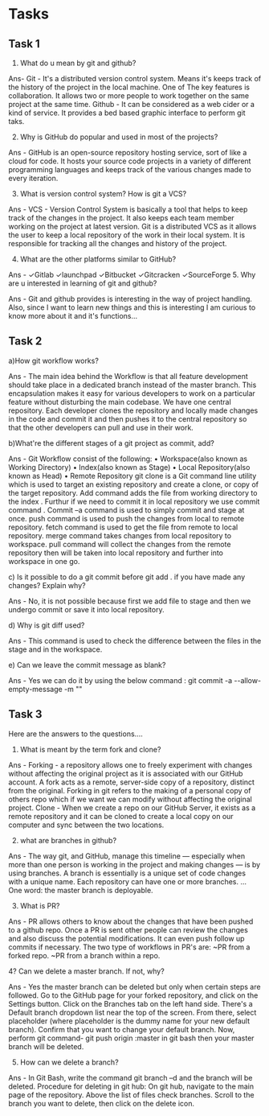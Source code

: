# Tasks


## Task 1


1. What do u mean by git and github?

Ans-
Git - It's a distributed version control system. Means it's keeps track of the history of the project in the local machine. One of The key features is collaboration. It allows two or more people to work together on the same project at the same time.
Github - It can be considered as a web cider or a kind of service. It provides a bed based graphic interface to perform git taks.


2. Why is GitHub do popular and used in most of the projects?

Ans -
GitHub is an open-source repository hosting service, sort of like a cloud for code. It hosts your source code projects in a variety of different programming languages and keeps track of the various changes made to every iteration.


3. What is version control system? How is git a VCS?

Ans -
VCS - Version Control System is basically a tool that helps to keep track of the changes in the project. It also keeps each team member working on the project at latest version.
Git is a distributed VCS as it allows the user to keep a local repository of the work in their local system. It is responsible for tracking all the changes and history of the project.


4. What are the other platforms similar to GitHub?

Ans -
✓Gitlab
✓launchpad
✓Bitbucket
✓Gitcracken
✓SourceForge
5. Why are u interested in learning of git and github?

Ans -
Git and github provides is interesting in the way of project handling. Also, since I want to learn new things and this is interesting I am curious to know more about it and it's functions...


## Task 2

a)How git workflow works?

Ans - The main idea behind the  Workflow is that all feature development  should take place in a dedicated branch instead of the master branch. This encapsulation makes it easy for various  developers to work on a particular feature without disturbing the main codebase. We have  one central repository. Each developer clones the repository and locally made changes in the code and commit it and then pushes  it to the central repository so that the  other developers can  pull and use in their work.


b)What're the different stages of a git project as commit, add?

Ans - Git Workflow consist of the following:
•	Workspace(also known as Working Directory)
•	Index(also known as Stage)
•	Local Repository(also known as Head)
•	Remote Repository
  git clone is a Git command line utility which is used to target an existing repository and create a clone, or    copy of the target repository.
Add command adds the file from working directory to the index .
Furthur if we need to commit it in local repository we use commit command .
Commit  –a command is used to simply commit and stage at once.
push command is used to push the changes  from local to remote repository.
fetch command is used to get  the file from remote to local repository.
merge command takes changes  from local repository to workspace.
pull command will collect the changes from the remote repository then will be taken into  local repository and further into workspace in one go.


c) Is it possible to do a git commit before git add . if you have made any changes? Explain why?

Ans - No, it is not possible because first we add file to stage and then we undergo commit or save it into local repository.


d) Why is git diff used?

Ans - This command is used to check the difference between the files in the stage and in the workspace.


e) Can we leave the commit message as blank?

Ans - Yes we can do it by using the below command :
git commit -a --allow-empty-message -m ""


## Task 3


Here are the answers to the questions....


1) What is meant by the term fork and clone?

Ans - Forking - a repository allows one to freely experiment with changes without affecting the original project as it is associated with our GitHub account. A fork acts as a remote, server-side copy of a repository, distinct from the original. Forking in git refers to the making of a personal copy of others repo which if we want we can modify without affecting the original project.
Clone - When we create a repo on our GitHub Server, it exists as a remote repository and it can be cloned to create a local copy on our computer and sync between the two locations.


2) what are branches in github?

Ans - The way git, and GitHub, manage this timeline — especially when more than one person is working in the project and making changes — is by using branches. A branch is essentially is a unique set of code changes with a unique name. Each repository can have one or more branches. ... One word: the master branch is deployable.


3) What is PR?

Ans - PR allows others to know about the changes that have been pushed to a github repo. Once a PR is sent other people can review the changes and also discuss the potential modifications. It can even push follow up commits if necessary.
The two type of workflows in PR's are:
~PR from a forked repo.
~PR from a branch within a repo.


4? Can we delete a master branch. If not, why?

Ans - Yes the master branch can be deleted but only when certain steps are followed.
Go to the GitHub page for your forked repository, and click on the Settings button. Click on the Branches tab on the left hand side. There's a Default branch dropdown list near the top of the screen.
From there, select placeholder (where placeholder is the dummy name for your new default branch). Confirm that you want to change your default branch.
Now, perform git command- git push origin :master in git bash then your master branch will be deleted.


5) How can we delete a branch?

Ans - In Git Bash, write the command git branch –d <Branch Name> and the branch will be deleted.
Procedure for deleting in git hub:
On git hub, navigate to the main page of the repository. Above the list of files check branches.
Scroll to the branch you want to delete, then click on the delete icon.